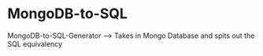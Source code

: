 # MongoDB-to-SQL
MongoDB-to-SQL-Generator --> Takes in Mongo Database and spits out the SQL equivalency
